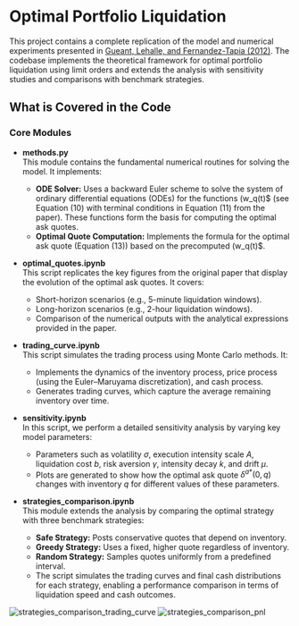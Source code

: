 # Optimal Portfolio Liquidation

This project contains a complete replication of the model and numerical experiments presented in [Gueant, Lehalle, and Fernandez-Tapia (2012)](http://arxiv.org/abs/1106.3279). The codebase implements the theoretical framework for optimal portfolio liquidation using limit orders and extends the analysis with sensitivity studies and comparisons with benchmark strategies.

## What is Covered in the Code

### Core Modules

- **methods.py**  
  This module contains the fundamental numerical routines for solving the model. It implements:
  - **ODE Solver:** Uses a backward Euler scheme to solve the system of ordinary differential equations (ODEs) for the functions \(w_q(t)$ (see Equation (10) with terminal conditions in Equation (11) from the paper). These functions form the basis for computing the optimal ask quotes.
  - **Optimal Quote Computation:** Implements the formula for the optimal ask quote (Equation (13)) based on the precomputed \(w_q(t)$.

- **optimal_quotes.ipynb**  
  This script replicates the key figures from the original paper that display the evolution of the optimal ask quotes. It covers:
  - Short-horizon scenarios (e.g., 5-minute liquidation windows).
  - Long-horizon scenarios (e.g., 2-hour liquidation windows).
  - Comparison of the numerical outputs with the analytical expressions provided in the paper.

- **trading_curve.ipynb**  
  This script simulates the trading process using Monte Carlo methods. It:
  - Implements the dynamics of the inventory process, price process (using the Euler–Maruyama discretization), and cash process.
  - Generates trading curves, which capture the average remaining inventory over time.

- **sensitivity.ipynb**  
  In this script, we perform a detailed sensitivity analysis by varying key model parameters:
  - Parameters such as volatility $\sigma$, execution intensity scale $A$, liquidation cost $b$, risk aversion $\gamma$, intensity decay $k$, and drift $\mu$.
  - Plots are generated to show how the optimal ask quote $\delta^{a*}(0,q)$ changes with inventory $q$ for different values of these parameters.

- **strategies_comparison.ipynb**  
  This module extends the analysis by comparing the optimal strategy with three benchmark strategies:
  - **Safe Strategy:** Posts conservative quotes that depend on inventory.
  - **Greedy Strategy:** Uses a fixed, higher quote regardless of inventory.
  - **Random Strategy:** Samples quotes uniformly from a predefined interval.
  - The script simulates the trading curves and final cash distributions for each strategy, enabling a performance comparison in terms of liquidation speed and cash outcomes.
 

![strategies_comparison_trading_curve](https://github.com/user-attachments/assets/5822627c-e342-4265-a402-b6f6788f5515)
![strategies_comparison_pnl](https://github.com/user-attachments/assets/6e5a8f20-921f-4fcb-b6a1-25b399e577e8)



